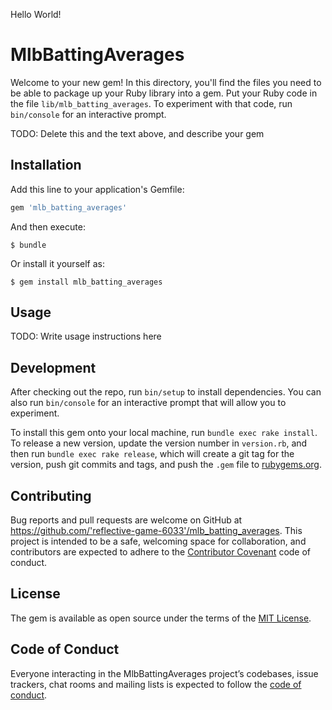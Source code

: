Hello World!


# MlbBattingAverages

Welcome to your new gem! In this directory, you'll find the files you need to be able to package up your Ruby library into a gem. Put your Ruby code in the file `lib/mlb_batting_averages`. To experiment with that code, run `bin/console` for an interactive prompt.

TODO: Delete this and the text above, and describe your gem

## Installation

Add this line to your application's Gemfile:

```ruby
gem 'mlb_batting_averages'
```

And then execute:

    $ bundle

Or install it yourself as:

    $ gem install mlb_batting_averages

## Usage

TODO: Write usage instructions here

## Development

After checking out the repo, run `bin/setup` to install dependencies. You can also run `bin/console` for an interactive prompt that will allow you to experiment.

To install this gem onto your local machine, run `bundle exec rake install`. To release a new version, update the version number in `version.rb`, and then run `bundle exec rake release`, which will create a git tag for the version, push git commits and tags, and push the `.gem` file to [rubygems.org](https://rubygems.org).

## Contributing

Bug reports and pull requests are welcome on GitHub at https://github.com/'reflective-game-6033'/mlb_batting_averages. This project is intended to be a safe, welcoming space for collaboration, and contributors are expected to adhere to the [Contributor Covenant](http://contributor-covenant.org) code of conduct.

## License

The gem is available as open source under the terms of the [MIT License](https://opensource.org/licenses/MIT).

## Code of Conduct

Everyone interacting in the MlbBattingAverages project’s codebases, issue trackers, chat rooms and mailing lists is expected to follow the [code of conduct](https://github.com/'reflective-game-6033'/mlb_batting_averages/blob/master/CODE_OF_CONDUCT.md).
